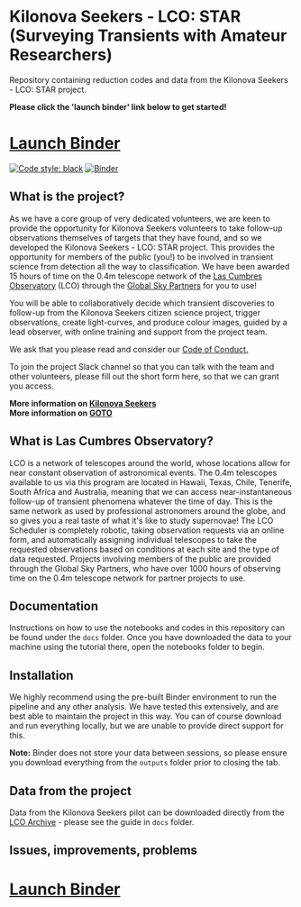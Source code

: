 # Kilonova Seekers - LCO: STAR (Surveying Transients with Amateur Researchers)
Repository containing reduction codes and data from the Kilonova Seekers - LCO: STAR project.

**Please click the 'launch binder' link below to get started!**
# [Launch Binder](https://mybinder.org/v2/gh/GOTO-OBS/knseekers-lco/release)
[![Code style: black](https://img.shields.io/badge/code%20style-black-000000.svg)](https://github.com/psf/black)
[![Binder](https://mybinder.org/badge_logo.svg)](https://mybinder.org/v2/gh/GOTO-OBS/knseekers-lco/release)

## What is the project?
As we have a core group of very dedicated volunteers, we are keen to provide the opportunity for Kilonova Seekers volunteers to take follow-up observations themselves of targets that they have found, and so we developed the Kilonova Seekers - LCO: STAR project. This provides the opportunity for members of the public (you!) to be involved in transient science from detection all the way to classification. We have been awarded 15 hours of time on the 0.4m telescope network of the [Las Cumbres Observatory](https://lco.global) (LCO) through the [Global Sky Partners](https://lco.global/education/partners) for you to use!

You will be able to collaboratively decide which transient discoveries to follow-up from the Kilonova Seekers citizen science project, trigger observations, create light-curves, and produce colour images, guided by a lead observer, with online training and support from the project team. 

We ask that you please read and consider our [Code of Conduct.](https://github.com/GOTO-OBS/knseekers-lco?tab=coc-ov-file) 

To join the project Slack channel so that you can talk with the team and other volunteers, please fill out the short form here, so that we can grant you access.

**More information on [Kilonova Seekers](https://kilonova-seekers.org)**  
**More information on [GOTO](https://goto-observatory.org)**

## What is Las Cumbres Observatory?
LCO is a network of telescopes around the world, whose locations allow for near constant observation of astronomical events. The 0.4m telescopes available to us via this program are located in Hawaii, Texas, Chile, Tenerife, South Africa and Australia, meaning that we can access near-instantaneous follow-up of transient phenomena whatever the time of day. This is the same network as used by professional astronomers around the globe, and so gives you a real taste of what it's like to study supernovae!
The LCO Scheduler is completely robotic, taking observation requests via an online form, and automatically assigning individual telescopes to take the requested observations based on conditions at each site and the type of data requested. 
Projects involving members of the public are provided through the Global Sky Partners, who have over 1000 hours of observing time on the 0.4m telescope network for partner projects to use.

## Documentation
Instructions on how to use the notebooks and codes in this repository can be found under the `docs` folder. Once you have downloaded the data to your machine using the tutorial there, open the notebooks folder to begin.

## Installation
We highly recommend using the pre-built Binder environment to run the pipeline and any other analysis. We have tested this extensively, and are best able to maintain the project in this way. You can of course download and run everything locally, but we are unable to provide direct support for this.

**Note:** Binder does not store your data between sessions, so please ensure you download everything from the `outputs` folder prior to closing the tab.

## Data from the project
Data from the Kilonova Seekers pilot can be downloaded directly from the [LCO Archive](https://archive.lco.global) - please see the guide in `docs` folder.

## Issues, improvements, problems



# [Launch Binder](https://mybinder.org/v2/gh/GOTO-OBS/knseekers-lco/release)
